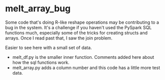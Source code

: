 # melt_array_bug

Some code that's doing R-like reshape operations may be contributing 
to a bug in the system.  It's a challenge if you haven't used the 
PySpark SQL functions much, especially some of the tricks for 
creating structs and arrays. Once I read past that, I saw the join 
problem.

Easier to see here with  a small set of data.

- melt_df.py is the smaller inner function. Comments added here 
about how the sql functions work.
- melt_array.py adds a column number and this code has a little more
test data.

